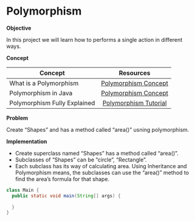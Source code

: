 # Polymorphism


**Objective**

In this project we will learn how to performs a single action in different ways.

**Concept**

| Concept   |      Resources      |
|----------|:-------------:|
|What is a Polymorphism |[Polymorphism Concept](https://docs.oracle.com/javase/tutorial/java/IandI/polymorphism.html)|
|Polymorphism in Java|[Polymorphism Concept](https://www.youtube.com/watch?v=jg4MpYr1TBc)|
|Polymorphism Fully Explained |[Polymorphism Tutorial](https://www.youtube.com/watch?v=jhDUxynEQRI)|


**Problem**

Create “Shapes” and has a method called “area()” usning polymorphism.

**Implementation**
* Create superclass named “Shapes” has a method called “area()”.
* Subclasses of “Shapes” can be “circle”, “Rectangle”.
* Each subclass has its way of calculating area. Using Inheritance and Polymorphism means, the subclasses can use the “area()” method to find the area’s formula for that shape.

```java
class Main {
  public static void main(String[] args) {
 
  }
}
```
